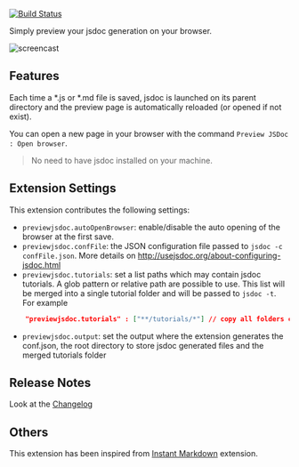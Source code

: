 [![Build Status](https://travis-ci.org/ludorival/vscode-preview-jsdoc.svg?branch=master)](https://travis-ci.org/ludorival/vscode-preview-jsdoc)

Simply preview your jsdoc generation on your browser.

![screencast](./vscode-preview-jsdoc.gif)
## Features

Each time a *.js or *.md file is saved, jsdoc is launched on its parent directory and the preview page is automatically reloaded (or opened if not exist).

You can open a new page in your browser with the command `Preview JSDoc : Open browser`. 

> No need to have jsdoc installed on your machine.

## Extension Settings


This extension contributes the following settings:

* `previewjsdoc.autoOpenBrowser`: enable/disable the auto opening of the browser at the first save.
* `previewjsdoc.confFile`: the JSON configuration file passed to `jsdoc -c confFile.json`. More details on http://usejsdoc.org/about-configuring-jsdoc.html
* `previewjsdoc.tutorials`: set a list paths which may contain jsdoc tutorials. A glob pattern or relative path are possible to use. This list will be merged into a single tutorial folder and will be passed to `jsdoc -t`. For example
```json
    "previewjsdoc.tutorials" : ["**/tutorials/*"] // copy all folders containing tutorials as child folder.
```
* `previewjsdoc.output`: set the output where the extension generates the conf.json, the root directory to store jsdoc generated files and the merged tutorials folder


## Release Notes

Look at the [Changelog](./CHANGELOG.md)


## Others

This extension has been inspired from [Instant Markdown](https://github.com/dbankier/vscode-instant-markdown) extension.
